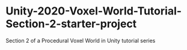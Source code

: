 # Unity-2020-Voxel-World-Tutorial-Section-2-starter-project
 Section 2 of a Procedural Voxel World in Unity tutorial series 
